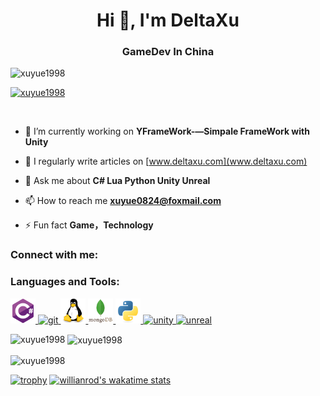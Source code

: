 <h1 align="center">Hi 👋, I'm DeltaXu</h1>
<h3 align="center">GameDev In China</h3>

<p align="left"> <img src="https://komarev.com/ghpvc/?username=xuyue1998&label=Profile%20views&color=0e75b6&style=flat" alt="xuyue1998" /> </p>

<p align="left"> <a href="https://github.com/ryo-ma/github-profile-trophy"><img src="https://github-profile-trophy.vercel.app/?username=xuyue1998" alt="xuyue1998" /></a> </p>

<p align="left"> <a href="https://twitter.com/" target="blank"><img src="https://img.shields.io/twitter/follow/?logo=twitter&style=for-the-badge" alt="" /></a> </p>

- 🔭 I’m currently working on **YFrameWork-—Simpale FrameWork with Unity**

- 📝 I regularly write articles on [www.deltaxu.com](www.deltaxu.com)

- 💬 Ask me about **C# Lua Python Unity Unreal**

- 📫 How to reach me **xuyue0824@foxmail.com**

- ⚡ Fun fact **Game，Technology**

<h3 align="left">Connect with me:</h3>
<p align="left">
</p>

<h3 align="left">Languages and Tools:</h3>
<p align="left"> <a href="https://www.w3schools.com/cs/" target="_blank" rel="noreferrer"> <img src="https://raw.githubusercontent.com/devicons/devicon/master/icons/csharp/csharp-original.svg" alt="csharp" width="40" height="40"/> </a> <a href="https://git-scm.com/" target="_blank" rel="noreferrer"> <img src="https://www.vectorlogo.zone/logos/git-scm/git-scm-icon.svg" alt="git" width="40" height="40"/> </a> <a href="https://www.linux.org/" target="_blank" rel="noreferrer"> <img src="https://raw.githubusercontent.com/devicons/devicon/master/icons/linux/linux-original.svg" alt="linux" width="40" height="40"/> </a> <a href="https://www.mongodb.com/" target="_blank" rel="noreferrer"> <img src="https://raw.githubusercontent.com/devicons/devicon/master/icons/mongodb/mongodb-original-wordmark.svg" alt="mongodb" width="40" height="40"/> </a> <a href="https://www.python.org" target="_blank" rel="noreferrer"> <img src="https://raw.githubusercontent.com/devicons/devicon/master/icons/python/python-original.svg" alt="python" width="40" height="40"/> </a> <a href="https://unity.com/" target="_blank" rel="noreferrer"> <img src="https://www.vectorlogo.zone/logos/unity3d/unity3d-icon.svg" alt="unity" width="40" height="40"/> </a> <a href="https://unrealengine.com/" target="_blank" rel="noreferrer"> <img src="https://raw.githubusercontent.com/kenangundogan/fontisto/036b7eca71aab1bef8e6a0518f7329f13ed62f6b/icons/svg/brand/unreal-engine.svg" alt="unreal" width="40" height="40"/> </a> </p>

<p><img align="left" src="https://github-readme-stats.vercel.app/api/top-langs?username=xuyue1998&show_icons=true&locale=en&layout=compact" alt="xuyue1998" /></p>

<p>&nbsp;<img align="center" src="https://github-readme-stats.vercel.app/api?username=xuyue1998&show_icons=true&locale=en" alt="xuyue1998" /></p>

<p><img align="center" src="https://github-readme-streak-stats.herokuapp.com/?user=xuyue1998&" alt="xuyue1998" /></p>

[![trophy](https://github-profile-trophy.vercel.app/?username=xuyue1998&theme=onedark)](https://github.com/ryo-ma/github-profile-trophy)
[![willianrod's wakatime stats](https://github-readme-stats.vercel.app/api/wakatime?username=xuyue1998)](https://github.com/anuraghazra/github-readme-stats)
